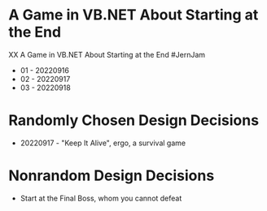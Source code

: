 # A Game in VB.NET About Starting at the End

XX A Game in VB.NET About Starting at the End #JernJam

* 01 - 20220916
* 02 - 20220917
* 03 - 20220918

# Randomly Chosen Design Decisions

* 20220917 - "Keep It Alive", ergo, a survival game

# Nonrandom Design Decisions

* Start at the Final Boss, whom you cannot defeat